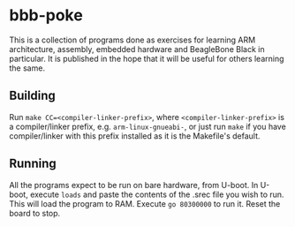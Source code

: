 bbb-poke
========

This is a collection of programs done as exercises for learning ARM
architecture, assembly, embedded hardware and BeagleBone Black in particular.
It is published in the hope that it will be useful for others learning the
same.

Building
--------

Run `make CC=<compiler-linker-prefix>`, where `<compiler-linker-prefix>` is a
compiler/linker prefix, e.g. `arm-linux-gnueabi-`, or just run `make` if you
have compiler/linker with this prefix installed as it is the Makefile's
default.

Running
-------

All the programs expect to be run on bare hardware, from U-boot. In U-boot,
execute `loads` and paste the contents of the .srec file you wish to run. This
will load the program to RAM. Execute `go 80300000` to run it. Reset the board
to stop.
